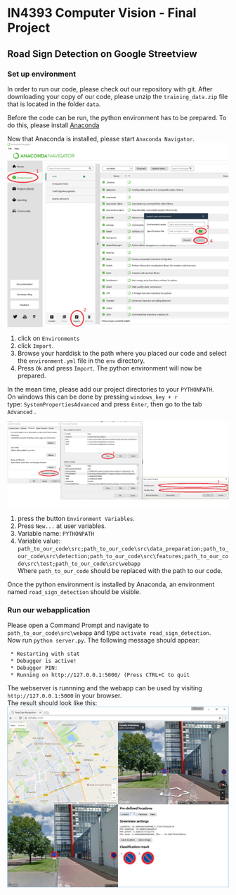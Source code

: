 # IN4393 Computer Vision - Final Project
## Road Sign Detection on Google Streetview

### Set up environment
In order to run our code, please check out our repository with git.
After downloading your copy of our code, please unzip the ```training_data.zip``` file that is located in the folder ```data```.

Before the code can be run, the python environment has to be prepared.
To do this, please install [Anaconda](https://www.continuum.io/downloads)

Now that Anaconda is installed, please start ```Anaconda Navigator```.  
![Anaconda](readme/anaconda.png)

1. click on ```Environments``` 
2. click ```Import```.
3. Browse your harddisk to the path where you placed our code and select the ```environment.yml``` file in the ```env``` directory.
4. Press ```Ok``` and press ```Import```. The python environment will now be prepared.

In the mean time, please add our project directories to your ```PYTHONPATH```.  
On windows this can be done by pressing ```windows_key + r```  
type: ```SystemPropertiesAdvanced``` and press ```Enter```, then go to the tab ```Advanced``` .

![path](readme/path.png)

1. press the button ```Environment Variables```.  
2. Press ```New...``` at user variables.
3. Variable name: ```PYTHONPATH```  
4. Variable value: ```path_to_our_code\src;path_to_our_code\src\data_preparation;path_to_our_code\src\detection;path_to_our_code\src\features;path_to_our_code\src\test;path_to_our_code\src\webapp```  
Where ```path_to_our_code``` should be replaced with the path to our code.

Once the python environment is installed by Anaconda, an environment named ```road_sign_detection``` should be visible.

### Run our webapplication
Please open a Command Prompt and navigate to ```path_to_our_code\src\webapp``` and type ```activate road_sign_detection```.  
Now run ```python server.py```. The following message should appear:  
```
 * Restarting with stat
 * Debugger is active!
 * Debugger PIN: 
 * Running on http://127.0.0.1:5000/ (Press CTRL+C to quit
```
The webserver is runnning and the webapp can be used by visiting ```http://127.0.0.1:5000``` in your browser.  
The result should look like this:
![Web Application](deliverables/final_application.png)
